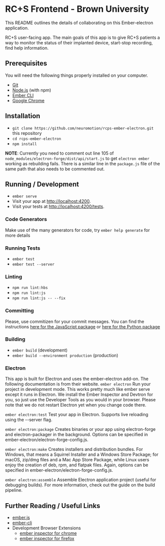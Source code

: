 # RC+S Frontend - Brown University

This README outlines the details of collaborating on this Ember-electron application.

RC+S user-facing app. The main goals of this app is to give RC+S patients a way
to monitor the status of their implanted device, start-stop recording, find help information.

## Prerequisites

You will need the following things properly installed on your computer.

* [Git](https://git-scm.com/)
* [Node.js](https://nodejs.org/) (with npm)
* [Ember CLI](https://ember-cli.com/)
* [Google Chrome](https://google.com/chrome/)

## Installation

* `git clone https://github.com/neuromotion/rcps-ember-electron.git` this repository
* `cd rcps-ember-electron`
* `npm install`

**NOTE**: Currently you need to comment out line 105 of `node_modules/electron-forge/dist/api/start.js` to get `electron ember` working as rebuilding fails.  There is a similar line in the `package.js` file of the same path that also needs to be commented out.

## Running / Development

* `ember serve`
* Visit your app at [http://localhost:4200](http://localhost:4200).
* Visit your tests at [http://localhost:4200/tests](http://localhost:4200/tests).

### Code Generators

Make use of the many generators for code, try `ember help generate` for more details

### Running Tests

* `ember test`
* `ember test --server`

### Linting

* `npm run lint:hbs`
* `npm run lint:js`
* `npm run lint:js -- --fix`

### Committing

Please, use commitizen for your commit messages. You can find the instructions [here for the JavaScript package](http://commitizen.github.io/cz-cli/) or [here for the Python package](https://pypi.org/project/commitizen/)

### Building

* `ember build` (development)
* `ember build --environment production` (production)

### Electron

This app is built for Electron and uses the ember-electron add-on. The following documentation is from their website.
`ember electron`
Run your project in development mode. This works pretty much like ember serve except it runs in Electron. We install the Ember Inspector and Devtron for you, so just use the Developer Tools as you would in your browser. Please note that we do not restart Electron yet when you change code there.

`ember electron:test`
Test your app in Electron. Supports live reloading using the --server flag.

`ember electron:package`
Creates binaries or your app using electron-forge and electron-packager in the background. Options can be specified in ember-electron/electron-forge-config.js.

`ember electron:make`
Creates installers and distribution bundles. For Windows, that means a Squirrel Installer and a Windows Store Package; for macOS, zip/dmg files and a Mac App Store Package, while Linux users enjoy the creation of deb, rpm, and flatpak files. Again, options can be specified in ember-electron/electron-forge-config.js.

`ember electron:assemble`
Assemble Electron application project (useful for debugging builds). For more information, check out the guide on the build pipeline.

## Further Reading / Useful Links

* [ember.js](https://emberjs.com/)
* [ember-cli](https://ember-cli.com/)
* Development Browser Extensions
  * [ember inspector for chrome](https://chrome.google.com/webstore/detail/ember-inspector/bmdblncegkenkacieihfhpjfppoconhi)
  * [ember inspector for firefox](https://addons.mozilla.org/en-US/firefox/addon/ember-inspector/)
